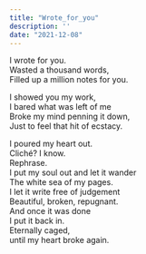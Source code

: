 ```yaml
---
title: "Wrote_for_you"
description: ''
date: "2021-12-08"
---
```

I wrote for you.     
Wasted a thousand words,     
Filled up a million notes for you.     
     
I showed you my work,     
I bared what was left of me     
Broke my mind penning it down,     
Just to feel that hit of ecstacy.     
     
I poured my heart out.     
Cliché? I know.     
Rephrase.     
I put my soul out and let it wander     
The white sea of my pages.     
I let it write free of judgement     
Beautiful, broken, repugnant.     
And once it was done     
I put it back in.     
Eternally caged,     
until my heart broke again.     
     
     
